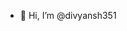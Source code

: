 - 👋 Hi, I’m @divyansh351
<!---
divyansh351/divyansh351 is a ✨ special ✨ repository because its `README.md` (this file) appears on your GitHub profile.
You can click the Preview link to take a look at your changes.
--->
